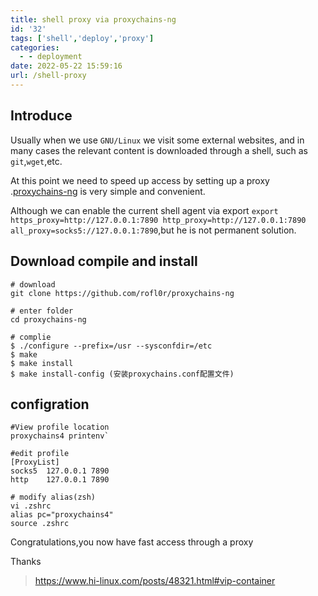 ```yaml
---
title: shell proxy via proxychains-ng
id: '32'
tags: ['shell','deploy','proxy']
categories:
  - - deployment
date: 2022-05-22 15:59:16
url: /shell-proxy
---
```



## Introduce


Usually when we use `GNU/Linux` we visit some external websites, and in many cases the relevant content is downloaded through a shell, such as `git`,`wget`,etc.

At this point we need to speed up access by setting up a proxy .[proxychains-ng](https://github.com/rofl0r/proxychains-ng) is very simple and convenient.

Although we can enable the current shell agent via export `export https_proxy=http://127.0.0.1:7890 http_proxy=http://127.0.0.1:7890 all_proxy=socks5://127.0.0.1:7890`,but he is not permanent solution.

## Download compile and install 

```shell
# download
git clone https://github.com/rofl0r/proxychains-ng

# enter folder
cd proxychains-ng

# complie
$ ./configure --prefix=/usr --sysconfdir=/etc
$ make
$ make install
$ make install-config (安装proxychains.conf配置文件)
```

## configration 


```shell
#View profile location
proxychains4 printenv` 

#edit profile
[ProxyList] 
socks5  127.0.0.1 7890
http    127.0.0.1 7890

# modify alias(zsh)
vi .zshrc
alias pc="proxychains4"
source .zshrc 
```
Congratulations,you now have fast access through a proxy 


Thanks
> https://www.hi-linux.com/posts/48321.html#vip-container


